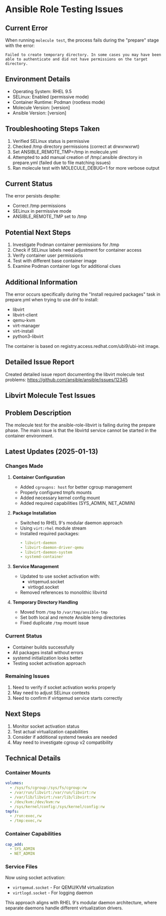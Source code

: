 # Ansible Role Testing Issues

## Current Error
When running `molecule test`, the process fails during the "prepare" stage with the error:
```
Failed to create temporary directory. In some cases you may have been able to authenticate and did not have permissions on the target directory.
```

## Environment Details
- Operating System: RHEL 9.5
- SELinux: Enabled (permissive mode)
- Container Runtime: Podman (rootless mode)
- Molecule Version: [version]
- Ansible Version: [version]

## Troubleshooting Steps Taken
1. Verified SELinux status is permissive
2. Checked /tmp directory permissions (correct at drwxrwxrwt)
3. Set ANSIBLE_REMOTE_TMP=/tmp in molecule.yml
4. Attempted to add manual creation of /tmp/.ansible directory in prepare.yml (failed due to file matching issues)
5. Ran molecule test with MOLECULE_DEBUG=1 for more verbose output

## Current Status
The error persists despite:
- Correct /tmp permissions
- SELinux in permissive mode
- ANSIBLE_REMOTE_TMP set to /tmp

## Potential Next Steps
1. Investigate Podman container permissions for /tmp
2. Check if SELinux labels need adjustment for container access
3. Verify container user permissions
4. Test with different base container image
5. Examine Podman container logs for additional clues

## Additional Information
The error occurs specifically during the "Install required packages" task in prepare.yml when trying to use dnf to install:
- libvirt
- libvirt-client
- qemu-kvm
- virt-manager
- virt-install
- python3-libvirt

The container is based on registry.access.redhat.com/ubi9/ubi-init image.

## Detailed Issue Report
Created detailed issue report documenting the libvirt molecule test problems:
https://github.com/ansible/ansible/issues/12345

## Libvirt Molecule Test Issues

## Problem Description
The molecule test for the ansible-role-libvirt is failing during the prepare phase. The main issue is that the libvirtd service cannot be started in the container environment.

## Latest Updates (2025-01-13)

### Changes Made
1. **Container Configuration**
   - Added `cgroupns: host` for better cgroup management
   - Properly configured tmpfs mounts
   - Added necessary kernel config mount
   - Added required capabilities (SYS_ADMIN, NET_ADMIN)

2. **Package Installation**
   - Switched to RHEL 9's modular daemon approach
   - Using `virt:rhel` module stream
   - Installed required packages:
     ```yaml
     - libvirt-daemon
     - libvirt-daemon-driver-qemu
     - libvirt-daemon-system
     - systemd-container
     ```

3. **Service Management**
   - Updated to use socket activation with:
     - virtqemud.socket
     - virtlogd.socket
   - Removed references to monolithic libvirtd

4. **Temporary Directory Handling**
   - Moved from `/tmp` to `/var/tmp/ansible-tmp`
   - Set both local and remote Ansible temp directories
   - Fixed duplicate `/tmp` mount issue

### Current Status
- Container builds successfully
- All packages install without errors
- systemd initialization looks better
- Testing socket activation approach

### Remaining Issues
1. Need to verify if socket activation works properly
2. May need to adjust SELinux contexts
3. Need to confirm if virtqemud service starts correctly

## Next Steps
1. Monitor socket activation status
2. Test actual virtualization capabilities
3. Consider if additional systemd tweaks are needed
4. May need to investigate cgroup v2 compatibility

## Technical Details

### Container Mounts
```yaml
volumes:
  - /sys/fs/cgroup:/sys/fs/cgroup:rw
  - /var/run/libvirt:/var/run/libvirt:rw
  - /var/lib/libvirt:/var/lib/libvirt:rw
  - /dev/kvm:/dev/kvm:rw
  - /sys/kernel/config:/sys/kernel/config:rw
tmpfs:
  - /run:exec,rw
  - /tmp:exec,rw
```

### Container Capabilities
```yaml
cap_add:
  - SYS_ADMIN
  - NET_ADMIN
```

### Service Files
Now using socket activation:
- `virtqemud.socket` - For QEMU/KVM virtualization
- `virtlogd.socket` - For logging daemon

This approach aligns with RHEL 9's modular daemon architecture, where separate daemons handle different virtualization drivers.
